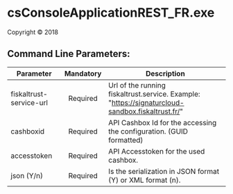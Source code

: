 # csConsoleApplicationREST_FR.exe

Copyright ©  2018

## Command Line Parameters:
  
| Parameter 			  	| Mandatory | Description 																						|
| --------------------------|:---------:|---------------------------------------------------------------------------------------------------|
| fiskaltrust-service-url	| Required  | Url of the running fiskaltrust.service. Example: "https://signaturcloud-sandbox.fiskaltrust.fr/"	|
| cashboxid	        		| Required	| API Cashbox Id for the accessing the configuration. (GUID formatted)								|
| accesstoken				| Required	| API Accesstoken for the used cashbox.																|
| json (Y/n)   				| Required  | Is the serialization in JSON format (Y) or XML format (n).										|
